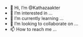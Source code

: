 - 👋 Hi, I’m @Kathazaakter
- 👀 I’m interested in ...
- 🌱 I’m currently learning ...
- 💞️ I’m looking to collaborate on ...
- 📫 How to reach me ...

<!---
Kathaza/Kathaza is a ✨ special ✨ repository because its `README.md` (this file) appears on your GitHub profile.
You can click the Preview link to take a look at your changes.
--->
